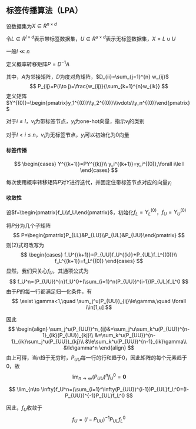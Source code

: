 ## 标签传播算法（LPA）

设数据集为$X\in R^{n\times d}$

令$L\in R^{l\times d}$表示带标签数据集，$U\in R^{u\times d}$表示无标签数据集，$X=L\cup U$

一般$l\ll n$

定义概率转移矩阵$P=D^{-1}A$

其中，$A$为邻接矩阵，$D$为度对角矩阵，$D_{ii}=\sum_{j=1}^{n} w_{ij}$
$$
P_{ij}=P(i\to j)=\frac{w_{ij}}{\sum_{k=1}^{n}w_{ik}}
$$
定义矩阵$Y^{(0)}=\begin{pmatrix}y_1^{(0)}\\y_2^{(0)}\\\vdots\\y_n^{(0)}\end{pmatrix}$

对于$i\le l$，$v_i$为带标签节点，$y_i$为one-hot向量，指示$v_i$的类别

对于$l<i\le n$，$v_i$为无标签节点，$y_i$可以初始化为$0$向量



#### 标签传播

$$
\begin{cases}
Y^{(k+1)}=PY^{(k)}\\
y_i^{(k+1)}=y_i^{(0)},\forall i\le l
\end{cases}
$$

每次使用概率转移矩阵$P$对$Y$进行迭代，并固定住带标签节点对应的向量$y_i$

#### 收敛性

设$f=\begin{pmatrix}f_L\\f_U\end{pmatrix}$，初始化$f_L=Y_L^{(0)}$，$f_U=Y_U^{(0)}$

将$P$分为几个子矩阵
$$
P=\begin{pmatrix}P_{LL}&P_{LU}\\P_{UL}&P_{UU}\end{pmatrix}
$$
则$(2)$式可改写为
$$
\begin{cases}
f_U^{(k+1)}=P_{UU}f_U^{(k)}+P_{UL}f_L^{(0)}\\
f_L^{(k+1)}=f_L^{(0)}
\end{cases}
$$
显然，我们只关心$f_U$，其通项公式为
$$
f_U^n=(P_{UU})^{n}f_U^0+(\sum_{i=1}^n(P_{UU})^{i-1})P_{UL}f_L^0
$$
由于$P$的每一行都满足归一化条件，有
$$
\exist \gamma<1,\quad \sum_j^u(P_{UU})_{ij}\le\gamma,\quad \forall i\in[1,u]
$$

因此
$$
\begin{align}
\sum_j^u(P_{UU})^n_{ij}&=\sum_j^u\sum_k^u(P_{UU})^{n-1}_{ik}(P_{UU})_{kj}\\
&=\sum_k^u(P_{UU})^{n-1}_{ik}\sum_j^u(P_{UU})_{kj}\\
&\le\sum_k^u(P_{UU})^{n-1}_{ik}\gamma\\
&\le\gamma^n
\end{align}
$$
由上可得，当$n$趋于无穷时，$P_{UU}$每一行的行和趋于0，因此矩阵的每个元素趋于0，故
$$
\lim_{n\to \infty}(P_{UU})^{n}f_U^0=\mathbf{0}
$$

$$
\lim_{n\to \infty}f_U^n=(\sum_{i=1}^\infty(P_{UU})^{i-1})P_{UL}f_L^0=(I-P_{UU})^{-1}P_{UL}f_L^0
$$

因此，$f_U$收敛于
$$
f_U=(I-P_{UU})^{-1}P_{UL}f_L^0
$$
